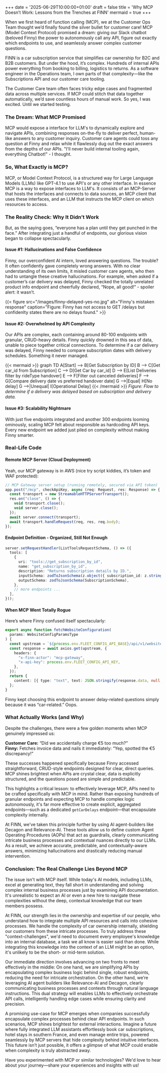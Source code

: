 +++
date = '2025-06-29T10:00:00+01:00'
draft = false
title = 'Why MCP Doesn’t Work: Lessons from the Trenches at FINN'
mermaid = true
+++

When we first heard of function calling (MCP), we at the Customer Ops Team thought we’d finally found the silver bullet for customer care! MCP (Model Context Protocol) promised a dream: giving our Slack chatbot (beloved Finny) the power to autonomously call any API, figure out exactly which endpoints to use, and seamlessly answer complex customer questions.

FINN is a car subscription service that simplifies car ownership for B2C and B2B customers. But under the hood, it’s complex. Hundreds of internal APIs power everything from booking to billing, logistics to returns. As a software engineer in the Operations team, I own parts of that complexity—like the Subscriptions API and our customer care tooling.

The Customer Care team often faces tricky edge cases and fragmented data across multiple services. If MCP could stitch that data together automatically, we’d save countless hours of manual work. So yes, I was excited. Until we started testing.

### The Dream: What MCP Promised

MCP would expose a interface for LLM's to dynamically explore and navigate APIs, combining responses on-the-fly to deliver perfect, human-like answers to any customer inquiry. Customer care agents could toss any question at Finny and relax while it flawlessly dug out the exact answers from the depths of our APIs. "I'll never build internal tooling again, everything Chatbot!" - I thought.

### So, What Exactly is MCP?

MCP, or Model Context Protocol, is a structured way for Large Language Models (LLMs) like GPT-4.1 to use API's or any other interface. In essence MCP is a way to expose interfaces to LLM's. It consists of an MCP-Server that hosts the interfaces and connects to data sources, an MCP client that uses these interfaces, and an LLM that instructs the MCP client on which resources to access.

### The Reality Check: Why It Didn’t Work

But, as the saying goes, “everyone has a plan until they get punched in the face.” After integrating just a handful of endpoints, our glorious vision began to collapse spectacularly.

#### Issue #1: Hallucinations and False Confidence

Finny, our overconfident AI intern, loved answering questions. The trouble? It often confidently gave completely wrong answers. With no clear understanding of its own limits, it misled customer care agents, who then had to untangle these creative hallucinations. For example, when asked if a customer’s car delivery was delayed, Finny checked the totally unrelated product info endpoint and cheerfully declared, “Nope, all good!” - spoiler alert: it wasn’t.

{{< figure src="/images/finny-delayed-yes-no.jpg" alt="Finny's mistaken response" caption="Figure: Finny has not access to GET /delays but confidenlty states there are no delays found." >}}

#### Issue #2: Overwhelmed by API Complexity

Our APIs are complex, each containing around 80-100 endpoints with granular, CRUD-heavy details. Finny quickly drowned in this sea of data, unable to piece together critical connections. To determine if a car delivery was delayed, Finny needed to compare subscription dates with delivery schedules. Something it never managed.

{{< mermaid >}}
graph TD
A[Start] --> B[Get Subscription by ID]
B --> C[Get car_id from Subscription]
C --> D[Get Car by car_id]
D --> E[List Deliveries<br/>filter by rideType handover]
E --> F[Filter out canceled deliveries]
F --> G[Compare delivery date vs preferred handover date]
G -->|Equal| H[No delay]
G -->|Unequal| I[Operational Delay]
{{< /mermaid >}}
_Figure: Flow to determine if a delivery was delayed based on subscription and delivery data._

#### Issue #3: Scalability Nightmare

With just five endpoints integrated and another 300 endpoints looming ominously, scaling MCP felt about responsible as hardcoding API keys. Every new endpoint we added just piled on complexity without making Finny smarter.

### Real-Life Code

#### Remote MCP Server (Cloud Deployment)

Yeah, our MCP gateway is in AWS (nice try script kiddies, it’s token and WAF protected):

```typescript {linenos=true style=monokai}
// MCP Gateway server setup (running remotely, secured via API token)
app.post("/mcp", checkApiKey, async (req: Request, res: Response) => {
  const transport = new StreamableHTTPServerTransport();
  res.on("close", () => {
    void transport.close();
    void server.close();
  });
  await server.connect(transport);
  await transport.handleRequest(req, res, req.body);
});
```

#### Endpoint Definition - Organized, Still Not Enough

```typescript {linenos=true style=monokai}
server.setRequestHandler(ListToolsRequestSchema, () => ({
  tools: [
    {
      uri: "tools://get_subscription_by_id",
      name: "get_subscription_by_id",
      description: "Returns subscription details by ID.",
      inputSchema: zodToJsonSchema(z.object({ subscription_id: z.string() })),
      outputSchema: zodToJsonSchema(SubscriptionSchema),
    },
    // more endpoints ...
  ],
}));
```

#### When MCP Went Totally Rogue

Here’s where Finny confused itself spectacularly:

```typescript {linenos=true style=monokai}
export async function fetchWebsiteConfiguration(
  params: WebsiteConfigParamsType
) {
  const upstream = `${process.env.FLEET_CONFIG_API_BASE}/api/v1/websiteConfigurations/${params.finn_car_id}`;
  const response = await axios.get(upstream, {
    headers: {
      "x-finn-actor": "mcp-gateway",
      "x-api-key": process.env.FLEET_CONFIG_API_KEY,
    },
  });
  return {
    content: [{ type: "text", text: JSON.stringify(response.data, null, 2) }],
  };
}
```

Finny kept choosing this endpoint to answer delay-related questions simply because it was “car-related.” Oops.

### What Actually Works (and Why)

Despite the challenges, there were a few golden moments when MCP genuinely impressed us:

**Customer Care:** “Did we accidentally charge €5 too much?”  
**Finny:** Fetches invoice data and nails it immediately: “Yep, spotted the €5 discrepancy!”

These successes happened specifically because Finny accessed straightforward, CRUD-style endpoints designed for clear, direct queries. MCP shines brightest when APIs are crystal clear, data is explicitly structured, and the questions posed are simple and predictable.

This highlights a critical lesson: to effectively leverage MCP, APIs need to be crafted specifically with MCP in mind. Rather than exposing hundreds of granular endpoints and expecting MCP to handle complex logic autonomously, it's far more effective to create explicit, aggregated endpoints—such as a dedicated `getCarDelays` endpoint—that encapsulate complexity internally.

At FINN, we've taken this principle further by using AI agent-builders like Decagon and Relevance-AI. These tools allow us to define custom Agent Operating Procedures (AOPs) that act as guardrails, clearly communicating intricate business processes and contextual nuances directly to our LLMs. As a result, we achieve accurate, predictable, and contextually-aware answers, minimizing hallucinations and drastically reducing manual intervention.

### Conclusion: The Real Challenge Lies Beyond MCP

The issue isn't with MCP itself. While today's AI models, including LLMs, excel at generating text, they fall short in understanding and solving complex internal business processes just by examining API documentation. It's unrealistic to expect an AI or even a new hire to navigate these complexities without the deep, contextual knowledge that our team members possess.

At FINN, our strength lies in the ownership and expertise of our people, who understand how to integrate multiple API resources and calls into cohesive processes. We handle the complexity of car ownership internally, shielding our customers from these intricate processes. To truly address these "context-challenges", we'd need to document every employee's knowledge into an internal database, a task we all know is easier said than done. While integrating this knowledge into the context of an LLM might be an option, it's unlikely to be the short- or mid-term solution.

Our immediate direction involves advancing on two fronts to meet effectively in the middle: On one hand, we are simplifying APIs by encapsulating complex business logic behind single, robust endpoints, reducing the need for intricate orchestration. On the other hand, we’re leveraging AI agent builders like Relevance-AI and Decagon, clearly communicating business processes and contexts through natural language instructions. This dual strategy will enables LLMs to effectively orchestrate API calls, intelligently handling edge cases while ensuring clarity and precision.

A promising use-case for MCP emerges when companies successfully encapsulate complex processes behind clear API endpoints. In such scenarios, MCP shines brightest for external interactions. Imagine a future where fully integrated LLM assistants effortlessly book car subscriptions, hotel stays in southern France, and even manage entire trips, powered seamlessly by MCP servers that hide complexity behind intuitive interfaces. This future isn’t just possible, it offers a glimpse of what MCP could enable when complexity is truly abstracted away.

Have you experimented with MCP or similar technologies? We'd love to hear about your journey—share your experiences and insights with us!
